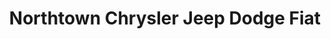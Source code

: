 ---
title: "Northtown Chrysler Jeep Dodge Fiat"
url: /tonawanda/northtown-chrysler-jeep-dodge-fiat/
shop: car
---